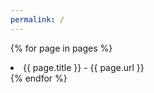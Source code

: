 ```yaml
---
permalink: /
---
```


{% for page in pages %}
  <li>{{ page.title }} - {{ page.url }}</li>
{% endfor %}
